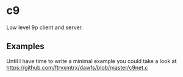 # c9

Low level 9p client and server.

## Examples

Until I have time to write a minimal example you could take a look at 
https://github.com/ftrvxmtrx/dawfs/blob/master/c9net.c
